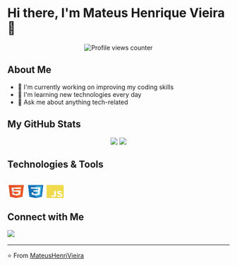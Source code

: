# Hi there, I'm Mateus Henrique Vieira 👋

<div align="center">
  <img src="https://komarev.com/ghpvc/?username=MateusHenriVieira&color=blue" alt="Profile views counter" />
</div>

## About Me
- 🔭 I'm currently working on improving my coding skills
- 🌱 I'm learning new technologies every day
- 💬 Ask me about anything tech-related

## My GitHub Stats

<div align="center">
  <img height="180em" src="https://github-readme-stats.vercel.app/api?username=MateusHenriVieira&show_icons=true&theme=dracula&include_all_commits=true&count_private=true"/>
  <img height="180em" src="https://github-readme-stats.vercel.app/api/top-langs/?username=MateusHenriVieira&layout=compact&langs_count=7&theme=dracula"/>
</div>

## Technologies & Tools
<div style="display: inline_block"><br>
  <img align="center" alt="HTML" height="30" width="40" src="https://raw.githubusercontent.com/devicons/devicon/master/icons/html5/html5-original.svg">
  <img align="center" alt="CSS" height="30" width="40" src="https://raw.githubusercontent.com/devicons/devicon/master/icons/css3/css3-original.svg">
  <img align="center" alt="JavaScript" height="30" width="40" src="https://raw.githubusercontent.com/devicons/devicon/master/icons/javascript/javascript-plain.svg">
  <!-- Add more technology icons as needed -->
</div>

## Connect with Me
<div> 
  <!-- Add your social media links here -->
  <a href="https://www.linkedin.com/in/mateushenrivieira" target="_blank">
    <img src="https://img.shields.io/badge/-LinkedIn-%230077B5?style=for-the-badge&logo=linkedin&logoColor=white" target="_blank">
  </a>
</div>

---

⭐️ From [MateusHenriVieira](https://github.com/MateusHenriVieira)
